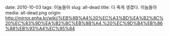 ﻿date: 2010-10-03
tags: 이놈들아
slug: all-dead
title: 다 죽게 생겼다. 이놈들아
media: all-dead.png
origin: http://mirror.enha.kr/wiki/%EB%8B%A4%20%EC%A3%BD%EA%B2%8C%20%EC%83%9D%EA%B2%BC%EB%8B%A4.%20%EC%9D%B4%EB%86%88%EB%93%A4%EC%95%84
